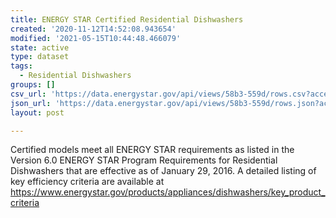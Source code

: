 ```yaml
---
title: ENERGY STAR Certified Residential Dishwashers
created: '2020-11-12T14:52:08.943654'
modified: '2021-05-15T10:44:48.466079'
state: active
type: dataset
tags:
  - Residential Dishwashers
groups: []
csv_url: 'https://data.energystar.gov/api/views/58b3-559d/rows.csv?accessType=DOWNLOAD'
json_url: 'https://data.energystar.gov/api/views/58b3-559d/rows.json?accessType=DOWNLOAD'
layout: post

---
```

Certified models meet all ENERGY STAR requirements as listed in the Version 6.0 ENERGY STAR Program Requirements for Residential Dishwashers that are effective as of January 29, 2016. A detailed listing of key efficiency criteria are available at https://www.energystar.gov/products/appliances/dishwashers/key_product_criteria
